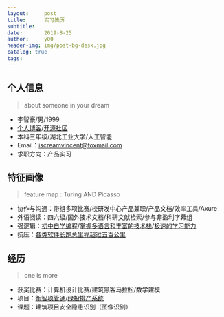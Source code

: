 ```yaml
---
layout:     post
title:      实习简历
subtitle:  
date:       2019-8-25
author:     y00
header-img: img/post-bg-desk.jpg
catalog: true
tags:
---
```



## 个人信息

>about someone in your dream

* 李智豪/男/1999
* [个⼈博客](https://snowflowersnowflake.github.io/)/[开源社区](https://github.com/snowflowersnowflake)
* 本科三年级/湖北⼯业⼤学/人工智能
* Email：iscreamvincent@foxmail.com
* 求职方向：产品实习

## 特征画像

> feature map : Turing AND Picasso

* 协作与沟通：带组多项比赛/校研发中心产品兼职/产品文档/效率工具/Axure
* 外语阅读：四六级/国外技术文档/科研文献检索/参与非盈利字幕组
* 强逻辑：[初中自学编程](https://www.icourse163.org/home.htm?userId=869217#/home/mycert?userId=869217&type=2&p=1)/[掌握多语言和丰富的技术栈](https://www.codewars.com/users/snowflower)/[极速的学习能力](https://github.com/snowflowersnowflake/projectForPreWork/blob/master/README.md)
* 抗压：[各类软件长跑总里程超过五百公里](https://github.com/snowflowersnowflake/snowflowersnowflake.github.io/blob/master/img/sport.jpg)

## 经历

>one is more

* 获奖比赛：计算机设计比赛/建筑黑客马拉松/数学建模
* 项目：[衡智项管通](http://115.159.83.179:8093/#/dashboard)/[绿投排产系统](http://115.159.83.179:8086/)
* 课题：建筑项目安全隐患识别（图像识别）






 
